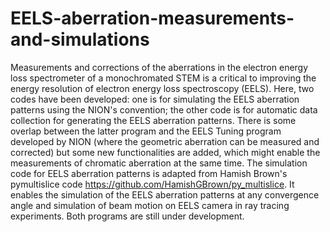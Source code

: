 # EELS-aberration-measurements-and-simulations
Measurements and corrections of the aberrations in the electron energy loss spectrometer of a monochromated STEM is a critical to improving the energy resolution of electron energy loss spectroscopy (EELS). Here, two codes have been developed: one is for simulating the EELS aberration patterns using the NION's convention; the other code is for automatic data collection for generating the EELS aberration patterns. There is some overlap between the latter program and the EELS Tuning program developed by NION (where the geometric aberration can be measured and corrected) but some new functionalities are added, which might enable the measurements of chromatic aberration at the same time. The simulation code for EELS aberration patterns is adapted from Hamish Brown's pymultislice code https://github.com/HamishGBrown/py_multislice. It enables the simulation of the EELS aberration patterns at any convergence angle and simulation of beam motion on EELS camera in ray tracing experiments. Both programs are still under development.
